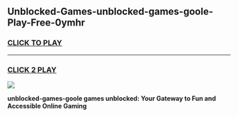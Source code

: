 
## Unblocked-Games-unblocked-games-goole-Play-Free-0ymhr
<h3>
<a href="https://premium76.site?title=unblocked-games-goole&ref=22A">CLICK TO PLAY</a></h3>
<hr>

<h3>
<a href="https://premium76.site?title=unblocked-games-goole&ref=22A">CLICK 2 PLAY</a>
  
</h3>

<a href="https://premium76.site?title=unblocked-games-goole&ref=22A"><img src="https://clearcache.store/games.png"></a>


**unblocked-games-goole games unblocked: Your Gateway to Fun and Accessible Online Gaming**

